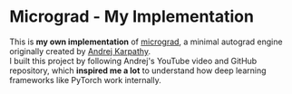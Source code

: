 # Micrograd - My Implementation

This is **my own implementation** of [micrograd](https://github.com/karpathy/micrograd), a minimal autograd engine originally created by [Andrej Karpathy](https://github.com/karpathy).  
I built this project by following Andrej's YouTube video and GitHub repository, which **inspired me a lot** to understand how deep learning frameworks like PyTorch work internally.
